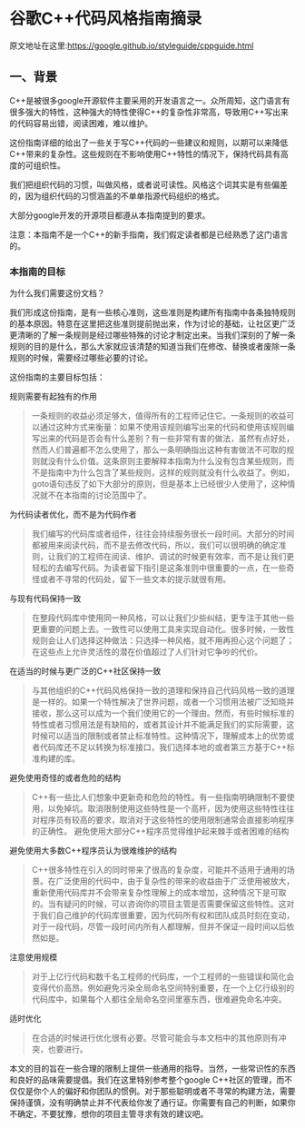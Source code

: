 # 谷歌C++代码风格指南摘录

原文地址在这里:https://google.github.io/styleguide/cppguide.html

## 一、背景
C++是被很多google开源软件主要采用的开发语言之一。众所周知，这门语言有很多强大的特性，这种强大的特性使得C++的复杂性非常高，导致用C++写出来的代码容易出错，阅读困难，难以维护。

这份指南详细的给出了一些关于写C++代码的一些建议和规则，以期可以来降低C++带来的复杂性。这些规则在不影响使用C++特性的情况下，保持代码具有高度的可组织性。

我们把组织代码的习惯，叫做风格，或者说可读性。风格这个词其实是有些偏差的，因为组织代码的习惯涵盖的不单单指源代码组织的格式。

大部分google开发的开源项目都遵从本指南提到的要求。

注意：本指南不是一个C++的新手指南，我们假定读者都是已经熟悉了这门语言的。

### 本指南的目标
为什么我们需要这份文档？

我们形成这份指南，是有一些核心准则，这些准则是构建所有指南中各条独特规则的基本原因。特意在这里把这些准则提前抛出来，作为讨论的基础，让社区更广泛更清晰的了解一条规则是经过哪些特殊的讨论才制定出来。当我们深刻的了解一条规则的目的是什么，那么大家就应该清楚的知道当我们在修改、替换或者废除一条规则的时候，需要经过哪些必要的讨论。

这份指南的主要目标包括：

规则需要有起独有的作用
> 一条规则的收益必须足够大，值得所有的工程师记住它。一条规则的收益可以通过这种方式来衡量：如果不使用该规则编写出来的代码和使用该规则编写出来的代码是否会有什么差别？有一些非常有害的做法，虽然有点好处，然而人们普遍都不怎么使用了，那么一条明确指出这种有害做法不可取的规则就没有什么价值。这条原则主要解释本指南为什么没有包含某些规则，而不是指南中为什么包含了某些规则，这样的规则就没有什么收益了。例如，goto语句违反了如下大部分的原则，但是基本上已经很少人使用了，这种情况就不在本指南的讨论范围中了。

为代码读者优化，而不是为代码作者
> 我们编写的代码库或者组件，往往会持续服务很长一段时间。大部分的时间都被用来阅读代码，而不是去修改代码，所以，我们可以很明确的确定准则，让我们的工程师在阅读、维护、调试的时候更有效率，而不是让我们更轻松的去编写代码。为读者留下指引是这条准则中很重要的一点，在一些奇怪或者不寻常的代码处，留下一些文本的提示就很有用。

与现有代码保持一致
> 在整段代码库中使用同一种风格，可以让我们少些纠结，更专注于其他一些更重要的问题上去。一致性可以使用工具来实现自动化。很多时候，一致性规则会让人们选择这种做法：只选择一种风格，就不用再担心这个问题了；在这些点上允许灵活性的潜在价值超过了人们针对它争吵的代价。

在适当的时候与更广泛的C++社区保持一致
> 与其他组织的C++代码风格保持一致的道理和保持自己代码风格一致的道理是一样的。如果一个特性解决了世界问题，或者一个习惯用法被广泛知晓并接收，那么这可以成为一个我们使用它的一个理由。然而，有些时候标准的特性或者习惯用法是有缺陷的，或者其设计并不能满足我们的实际需要，这时候可以适当的限制或者禁止标准特性。这种情况下，理解成本上的优势或者代码库还不足以转换为标准接口，我们选择本地的或者第三方基于C++标准构建的库。

避免使用奇怪的或者危险的结构
> C++有一些比人们想象中更新奇和危险的特性。有一些指南明确限制不要使用，以免掉坑。取消限制使用这些特性是一个高杆，因为使用这些特性往往对程序员有较高的要求，取消对于这些特性的使用限制通常会直接影响程序的正确性。
避免使用大部分C++程序员觉得维护起来棘手或者困难的结构

避免使用大多数C++程序员认为很难维护的结构
> C++很多特性在引入的同时带来了很高的复杂度，可能并不适用于通用的场景。在广泛使用的代码中，由于复杂性的带来的收益由于广泛使用被放大，重新使用代码库并不会带来复杂性理解上的成本增加，这种情况下是可取的。当有疑问的时候，可以咨询你的项目主管是否需要保留这些特性。这对于我们自己维护的代码库很重要，因为代码所有权和团队成员时刻在变动，对于一段代码，尽管一段时间内所有人都理解，但并不保证一段时间以后依然如是。

注意使用规模
> 对于上亿行代码和数千名工程师的代码库，一个工程师的一些错误和简化会变得代价高昂。例如避免污染全局命名空间特别重要，在一个上亿行级别的代码库中，如果每个人都往全局命名空间里塞东西，很难避免命名冲突。

适时优化
> 在合适的时候进行优化很有必要。尽管可能会与本文档中的其他原则有冲突，也要进行。

本文的目的旨在一些合理的限制上提供一些通用的指导。当然，一些常识性的东西和良好的品味需要提倡。我们在这里特别参考整个google C++社区的管理，而不仅仅是你个人的偏好和你团队的惯例。对于那些聪明或者不寻常的构建方法，需要保持谨慎，没有明确禁止并不代表给你发了通行证。你需要有自己的判断，如果你不确定，不要犹豫，想你的项目主管寻求有效的建议吧。
